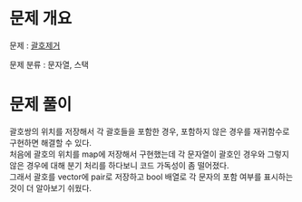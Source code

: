 # 문제 개요

문제 : [괄호제거](https://www.acmicpc.net/problem/2800)

문제 분류 : 문자열, 스택

# 문제 풀이

괄호쌍의 위치를 저장해서 각 괄호들을 포함한 경우, 포함하지 않은 경우를 재귀함수로 구현하면 해결할 수 있다.  
처음에 괄호의 위치를 map에 저장해서 구현했는데 각 문자열이 괄호인 경우와 그렇지 않은 경우에 대해 분기 처리를 하다보니 코드 가독성이 좀 떨어졌다.  
그래서 괄호를 vector에 pair로 저장하고 bool 배열로 각 문자의 포함 여부를 표시하는 것이 더 알아보기 쉬웠다.
